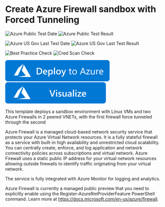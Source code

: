 # Create Azure Firewall sandbox with Forced Tunneling

![Azure Public Test Date](https://azurequickstartsservice.blob.core.windows.net/badges/101-azurefirewall-forced-tunneling/PublicLastTestDate.svg)
![Azure Public Test Result](https://azurequickstartsservice.blob.core.windows.net/badges/101-azurefirewall-forced-tunneling/PublicDeployment.svg)

![Azure US Gov Last Test Date](https://azurequickstartsservice.blob.core.windows.net/badges/101-azurefirewall-forced-tunneling/FairfaxLastTestDate.svg)
![Azure US Gov Last Test Result](https://azurequickstartsservice.blob.core.windows.net/badges/101-azurefirewall-forced-tunneling/FairfaxDeployment.svg)

![Best Practice Check](https://azurequickstartsservice.blob.core.windows.net/badges/101-azurefirewall-forced-tunneling/BestPracticeResult.svg)
![Cred Scan Check](https://azurequickstartsservice.blob.core.windows.net/badges/101-azurefirewall-forced-tunneling/CredScanResult.svg)

[![Deploy To Azure](https://raw.githubusercontent.com/Azure/azure-quickstart-templates/master/1-CONTRIBUTION-GUIDE/images/deploytoazure.svg?sanitize=true)](https://portal.azure.com/#create/Microsoft.Template/uri/https%3A%2F%2Fraw.githubusercontent.com%2FAzure%2Fazure-quickstart-templates%2Fmaster%2F101-azurefirewall-forced-tunneling%2Fazuredeploy.json)  [![Visualize](https://raw.githubusercontent.com/Azure/azure-quickstart-templates/master/1-CONTRIBUTION-GUIDE/images/visualizebutton.svg?sanitize=true)](http://armviz.io/#/?load=https%3A%2F%2Fraw.githubusercontent.com%2FAzure%2Fazure-quickstart-templates%2Fmaster%2F101-azurefirewall-forced-tunneling%2Fazuredeploy.json)

This template deploys a sandbox environment with Linux VMs and two Azure Firewalls in 2 peered VNETs, with the first firewall force tunneled through the second

Azure Firewall is a managed cloud-based network security service that protects your Azure Virtual Network resources. It is a fully stateful firewall as a service with built-in high availability and unrestricted cloud scalability. You can centrally create, enforce, and log application and network connectivity policies across subscriptions and virtual network. Azure Firewall uses a static public IP address for your virtual network resources allowing outside firewalls to identify traffic originating from your virtual network.

The service is fully integrated with Azure Monitor for logging and analytics.

Azure Firewall is currently a managed public preview that you need to explicitly enable using the Register-AzureRmProviderFeature PowerShell command. Learn more at https://docs.microsoft.com/en-us/azure/firewall.


